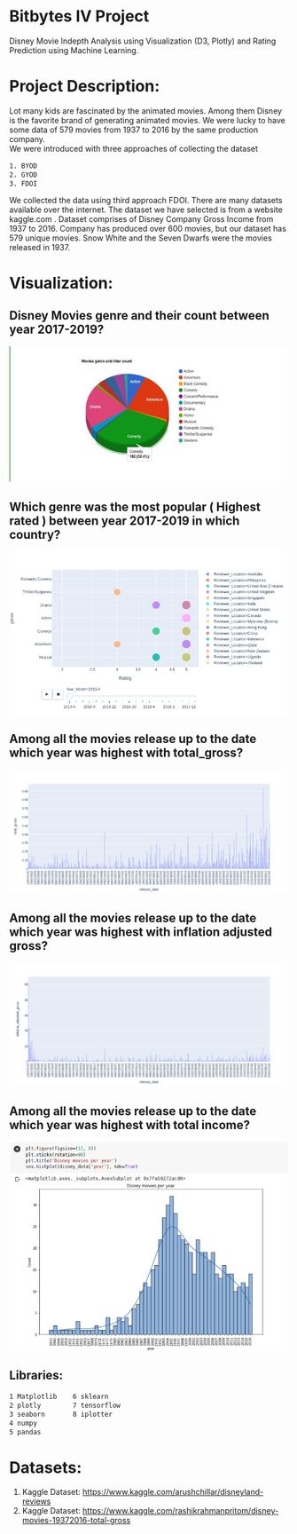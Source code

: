 # Bitbytes IV Project

Disney Movie Indepth Analysis using Visualization (D3, Plotly) and Rating Prediction using Machine Learning.

# Project Description:

Lot many kids are fascinated by the animated movies. Among them Disney is the favorite brand of generating animated movies. We were lucky to have some data of 579 movies from 1937 to 2016 by the same production company.  
We were introduced with three approaches of collecting the dataset

    1. BYOD
    2. GYOD
    3. FDOI
    
We collected the data using third approach FDOI. There are many datasets available over the internet. The dataset we have selected is from a website kaggle.com . 
Dataset comprises of Disney Company Gross Income from 1937 to 2016.
Company has produced over 600 movies, but our dataset has 579 unique movies. Snow White and the Seven Dwarfs were the movies released in 1937.

# Visualization:


## Disney Movies genre and their count between year 2017-2019?

<a href="movieGenreCount.jpg" class="image fit" type="application/jpg"></a>
![alt text](https://github.com/hasnaintaqikazmi1214/Bitbytes_IVProject/blob/main/Visualizations/movieGenreCount.jpeg)

## Which genre was the most popular ( Highest rated ) between year 2017-2019 in which country?

<a href="HighestTrend.png" class="image fit" type="application/png"></a>
![alt text](https://github.com/hasnaintaqikazmi1214/Bitbytes_IVProject/blob/main/Visualizations/HighestTrend.png)

## Among all the movies release up to the date which year was highest with total_gross?

<a href="TotalGross_Time.png" class="image fit" type="application/png"></a>
![alt text](https://github.com/hasnaintaqikazmi1214/Bitbytes_IVProject/blob/main/Visualizations/TotalGross_Time.png)


## Among all the movies release up to the date which year was highest with inflation adjusted gross?

<a href="InflateAdjusted_Time.png" class="image fit" type="application/png"></a>
![alt text](https://github.com/hasnaintaqikazmi1214/Bitbytes_IVProject/blob/main/Visualizations/InflateAdjusted_Time.png)



## Among all the movies release up to the date which year was highest with total income?

<a href="movieReleaseYearly.png" class="image fit" type="application/png"></a>
![alt text](https://github.com/hasnaintaqikazmi1214/Bitbytes_IVProject/blob/main/Visualizations/movieReleaseYearly.png)



## Libraries:

    1 Matplotlib    6 sklearn
    2 plotly        7 tensorflow
    3 seaborn       8 iplotter
    4 numpy
    5 pandas

# Datasets:

1) Kaggle Dataset: https://www.kaggle.com/arushchillar/disneyland-reviews
2) Kaggle Dataset: https://www.kaggle.com/rashikrahmanpritom/disney-movies-19372016-total-gross
